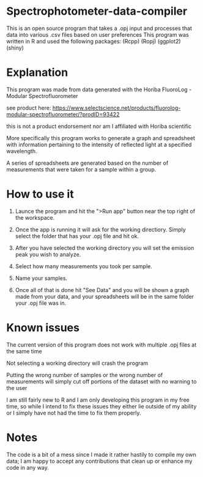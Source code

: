# Spectrophotometer-data-compiler
This is an open source program that takes a .opj input and processes that data into various .csv files based on user preferences
This program was written in R and used the following packages:
(Rcpp)
(Ropj)
(ggplot2)
(shiny)

# Explanation
This program was made from data generated with the Horiba FluoroLog - Modular Spectrofluorometer

see product here: https://www.selectscience.net/products/fluorolog-modular-spectrofluorometer/?prodID=93422

this is not a product endorsement nor am I affiliated with Horiba scientific

More specifically this program works to generate a graph and spreadsheet with information pertaining to the intensity of reflected light at a specified wavelength.

A series of spreadsheets are generated based on the number of measurements that were taken for a sample within a group.

# How to use it
1. Launce the program and hit the ">Run app" button near the top right of the workspace.

2. Once the app is running it will ask for the working directiory. Simply select the folder that has your .opj file and hit ok.

3. After you have selected the working directory you will set the emission peak you wish to analyze.

4. Select how many measurements you took per sample.

5. Name your samples.

6. Once all of that is done hit "See Data" and you will be shown a graph made from your data, and your spreadsheets will be in the same folder your .opj file was in.

# Known issues
The current version of this program does not work with multiple .opj files at the same time

Not selecting a working directory will crash the program

Putting the wrong number of samples or the wrong number of measurements will simply cut off portions of the dataset with no warning to the user

I am still fairly new to R and I am only developing this program in my free time, so while I intend to fix these issues they either lie outside of my ability or I simply have not had the time to fix them properly.

# Notes
The code is a bit of a mess since I made it rather hastily to compile my own data; I am happy to accept any contributions that clean up or enhance my code in any way.
